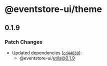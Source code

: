 # @eventstore-ui/theme

## 0.1.9

### Patch Changes

-   Updated dependencies [[`cd44030`](https://github.com/EventStore/Design-System/commit/cd44030b8180350fdc97b6a2600ebe7d28a9c9b0)]:
    -   @eventstore-ui/utils@0.1.9
